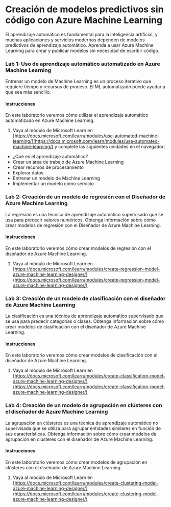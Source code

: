 # Creación de modelos predictivos sin código con Azure Machine Learning

El aprendizaje automático es fundamental para la inteligencia artificial, y muchas aplicaciones y servicios modernos dependen de modelos predictivos de aprendizaje automático. Aprenda a usar Azure Machine Learning para crear y publicar modelos sin necesidad de escribir código.

### Lab 1: Uso de aprendizaje automático automatizado en Azure Machine Learning
Entrenar un modelo de Machine Learning es un proceso iterativo que requiere tiempo y recursos de proceso. El ML automatizado puede ayudar a que sea más sencillo.
#### Instrucciones
En este laboratorio veremos cómo utilizar el aprendizaje automático automatizado en Azure Machine Learning.

1.	Vaya al módulo de Microsoft Learn en [https://docs.microsoft.com/learn/modules/use-automated-machine-learning/](https://docs.microsoft.com/learn/modules/use-automated-machine-learning/) y complete las siguientes unidades en el navegador: 

- ¿Qué es el aprendizaje automático? 
- Crear un área de trabajo de Azure Machine Learning
- Crear recursos de procesamiento
- Explorar datos
- Entrenar un modelo de Machine Learning 
- Implementar un modelo como servicio 


### Lab 2: Creación de un modelo de regresión con el Diseñador de Azure Machine Learning
La regresión es una técnica de aprendizaje automático supervisado que se usa para predecir valores numéricos. Obtenga información sobre cómo crear modelos de regresión con el Diseñador de Azure Machine Learning.

#### Instrucciones
En este laboratorio veremos cómo crear modelos de regresión con el diseñador de Azure Machine Learning.

1.	Vaya al módulo de Microsoft Learn en [https://docs.microsoft.com/learn/modules/create-regression-model-azure-machine-learning-designer/](https://docs.microsoft.com/learn/modules/create-regression-model-azure-machine-learning-designer/)


### Lab 3: Creación de un modelo de clasificación con el diseñador de Azure Machine Learning

La clasificación es una técnica de aprendizaje automático supervisado que se usa para predecir categorías o clases. Obtenga información sobre cómo crear modelos de clasificación con el diseñador de Azure Machine Learning.

#### Instrucciones
En este laboratorio veremos cómo crear modelos de clasificación con el diseñador de Azure Machine Learning.

1.	Vaya al módulo de Microsoft Learn en [https://docs.microsoft.com/learn/modules/create-classification-model-azure-machine-learning-designer/](https://docs.microsoft.com/learn/modules/create-classification-model-azure-machine-learning-designer/)

### Lab 4: Creación de un modelo de agrupación en clústeres con el diseñador de Azure Machine Learning

La agrupación en clústeres es una técnica de aprendizaje automático no supervisada que se utiliza para agrupar entidades similares en función de sus características. Obtenga información sobre cómo crear modelos de agrupación en clústeres con el diseñador de Azure Machine Learning.

#### Instrucciones
En este laboratorio veremos cómo crear modelos de agrupación en clústeres con el diseñador de Azure Machine Learning.

1.	Vaya al módulo de Microsoft Learn en [https://docs.microsoft.com/learn/modules/create-clustering-model-azure-machine-learning-designer/](https://docs.microsoft.com/learn/modules/create-clustering-model-azure-machine-learning-designer/)